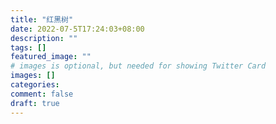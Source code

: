```yaml
---
title: "红黑树"
date: 2022-07-5T17:24:03+08:00
description: ""
tags: []
featured_image: ""
# images is optional, but needed for showing Twitter Card
images: []
categories:
comment: false
draft: true
---
```

